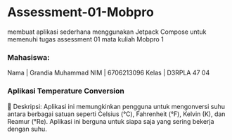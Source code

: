 # Assessment-01-Mobpro
membuat aplikasi sederhana menggunakan Jetpack Compose untuk memenuhi tugas assessment 01 mata kuliah Mobpro 1
### Mahasiswa:
Nama | Grandia Muhammad
NIM | 6706213096
Kelas | D3RPLA 47 04
### Aplikasi Temperature Conversion
:page_facing_up: Deskripsi:
Aplikasi ini memungkinkan pengguna untuk mengonversi suhu antara berbagai satuan seperti Celsius (°C), Fahrenheit (°F), Kelvin (K), dan Reamur (°Re). Aplikasi ini berguna untuk siapa saja yang sering bekerja dengan suhu.